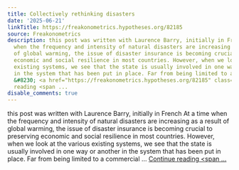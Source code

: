 ```yaml
---
title: Collectively rethinking disasters
date: '2025-06-21'
linkTitle: https://freakonometrics.hypotheses.org/82185
source: Freakonometrics
description: this post was written with Laurence Barry, initially in French At a time
  when the frequency and intensity of natural disasters are increasing as a result
  of global warming, the issue of disaster insurance is becoming crucial to preserving
  economic and social resilience in most countries. However, when we look at the various
  existing systems, we see that the state is usually involved in one way or another
  in the system that has been put in place. Far from being limited to a commercial
  &#8230; <a href="https://freakonometrics.hypotheses.org/82185" class="more-link">Continue
  reading <span ...
disable_comments: true
---
```

this post was written with Laurence Barry, initially in French At a time when the frequency and intensity of natural disasters are increasing as a result of global warming, the issue of disaster insurance is becoming crucial to preserving economic and social resilience in most countries. However, when we look at the various existing systems, we see that the state is usually involved in one way or another in the system that has been put in place. Far from being limited to a commercial &#8230; <a href="https://freakonometrics.hypotheses.org/82185" class="more-link">Continue reading <span ...